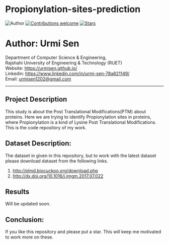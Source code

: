 # Propionylation-sites-prediction

![Author](https://img.shields.io/badge/author-urmisen-orange)
[![Contributions welcome](https://img.shields.io/badge/contributions-welcome-brightgreen.svg?style=flat)](https://github.com/urmisen/Thesis)
[![Stars](https://img.shields.io/github/stars/urmisen/Thesis.svg?style=social)](https://github.com/urmisen/Thesis/stargazers)

# Author: Urmi Sen

Department of Computer Science & Engineering, </br>
Rajshahi University of Engineering & Technology (RUET) </br>
Website: https://urmisen.github.io/ </br>
Linkedin: https://www.linkedin.com/in/urmi-sen-78a821149/ </br>
Email: urmisen1202@gmail.com <br>

<hr>

## Project Description

This study is about the Post Translational Modifications(PTM) about proteins. Here we are  trying to identify Propionylation sites in proteins, where Propionylation is a kind of Lysine Post Translational Modifications. This is the code repository of my work.

## Dataset Description:
The dataset in given in this repository, but to work with the latest dataset please download dataset from the following links. <br>
1. http://plmd.biocuckoo.org/download.php
2. http://dx.doi.org/10.1016/j.jmgm.2017.07.022

## Results
Will be updated soon.

## Conclusion:
If you like this repository and please put a star. This will keep me motivated to work more on these. 
